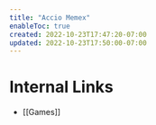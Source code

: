 ```yaml
---
title: "Accio Memex"
enableToc: true
created: 2022-10-23T17:47:20-07:00
updated: 2022-10-23T17:50:00-07:00
---
```


# Internal Links
- [[Games]]
